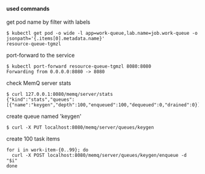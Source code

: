 #### used commands

get pod name by filter with labels
```
$ kubectl get pod -o wide -l app=work-queue,lab.name=job.work-queue -o jsonpath='{.items[0].metadata.name}'
resource-queue-tgmzl
```

port-forward to the service
```
$ kubectl port-forward resource-queue-tgmzl 8080:8080
Forwarding from 0.0.0.0:8080 -> 8080
```

check MemQ server stats
```
$ curl 127.0.0.1:8080/memq/server/stats
{"kind":"stats","queues":[{"name":"keygen","depth":100,"enqueued":100,"dequeued":0,"drained":0}]}
```

create queue named 'keygen'
```
$ curl -X PUT localhost:8080/memq/server/queues/keygen
```

create 100 task items
```
for i in work-item-{0..99}; do
  curl -X POST localhost:8080/memq/server/queues/keygen/enqueue -d "$i"
done
```